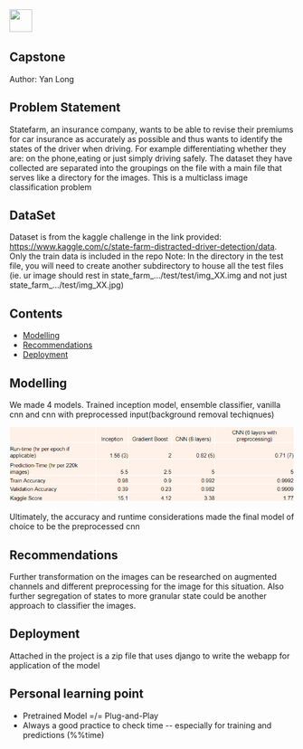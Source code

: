 ﻿<img src="https://i.imgur.com/1ZcRyrc.png" width="40" height="40"/>

## Capstone

Author: Yan Long

## Problem Statement
Statefarm, an insurance company, wants to be able to revise their premiums for car insurance as accurately as possible and thus wants to identify the states of the driver when driving. For example differentiating whether they are: on the phone,eating or just simply driving safely. The dataset they have collected are separated into the groupings on the file with a main file that serves like a directory for the images. This is a multiclass image classification problem

## DataSet
Dataset is from the kaggle challenge in the link provided: https://www.kaggle.com/c/state-farm-distracted-driver-detection/data. Only the train data is included in the repo
Note: In the directory in the test file, you will need to create another subdirectory to house all the test files (ie. ur image should rest in  state_farm_.../test/test/img_XX.img and not just state_farm_.../test/img_XX.jpg)
## Contents
- [Modelling](#Modelling)
- [Recommendations](#Recommendations)
- [Deployment](#Deployment)

## Modelling
We made 4 models. Trained inception model, ensemble classifier, vanilla cnn and cnn with preprocessed input(background removal techiqnues)

![score](assets/metrics.PNG)

Ultimately, the accuracy and runtime considerations made the final model of choice to be the preprocessed cnn

## Recommendations
Further transformation on the images can be researched on augmented channels and different preprocessing for the image for this situation. Also further segregation of states to more granular state could be another approach to classifier the images.

## Deployment
Attached in the project is a zip file that uses django to write the webapp for application of the model

## Personal learning point
<ul>
<li>Pretrained Model =/= Plug-and-Play </li>
<li>Always a good practice to check time -- especially for training and predictions (%%time)</li>
</ul>

```python

```
